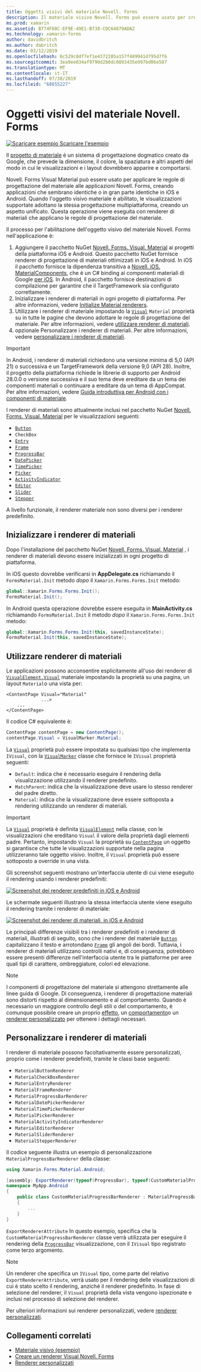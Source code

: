 ```yaml
---
title: Oggetti visivi del materiale Novell. Forms
description: Il materiale visivo Novell. Forms può essere usato per creare applicazioni Novell. Forms che hanno un aspetto identico o in gran parte identico in iOS e Android.
ms.prod: xamarin
ms.assetid: B774F68C-EF9E-49E1-B738-CDC64879ADA2
ms.technology: xamarin-forms
author: davidbritch
ms.author: dabritch
ms.date: 03/12/2019
ms.openlocfilehash: 6c529c8df7ef1e4372285a157f489941d795d7f6
ms.sourcegitcommit: 3ea9ee034af9790d2b0dc0893435e997bd06e587
ms.translationtype: MT
ms.contentlocale: it-IT
ms.lasthandoff: 07/30/2019
ms.locfileid: "68655227"
---
```

# <a name="xamarinforms-material-visual"></a>Oggetti visivi del materiale Novell. Forms

[![Scaricare esempio](~/media/shared/download.png) Scaricare l'esempio](https://docs.microsoft.com/samples/xamarin/xamarin-forms-samples/userinterface-visualdemos)

Il [progetto di materiale](https://material.io) è un sistema di progettazione dogmatico creato da Google, che prevede la dimensione, il colore, la spaziatura e altri aspetti del modo in cui le visualizzazioni e i layout dovrebbero apparire e comportarsi.

Novell. Forms Visual Material può essere usato per applicare le regole di progettazione del materiale alle applicazioni Novell. Forms, creando applicazioni che sembrano identiche o in gran parte identiche in iOS e Android. Quando l'oggetto visivo materiale è abilitato, le visualizzazioni supportate adottano la stessa progettazione multipiattaforma, creando un aspetto unificato. Questa operazione viene eseguita con renderer di materiali che applicano le regole di progettazione del materiale.

Il processo per l'abilitazione dell'oggetto visivo del materiale Novell. Forms nell'applicazione è:

1. Aggiungere il pacchetto NuGet [Novell. Forms. Visual. Material](https://www.nuget.org/packages/Xamarin.Forms.Visual.Material/) ai progetti della piattaforma iOS e Android. Questo pacchetto NuGet fornisce renderer di progettazione di materiali ottimizzati in iOS e Android. In iOS il pacchetto fornisce la dipendenza transitiva a [Novell. iOS. MaterialComponents](https://www.nuget.org/packages/Xamarin.iOS.MaterialComponents), che è un C# binding ai componenti materiali di Google [per iOS](https://material.io/develop/ios/). In Android, il pacchetto fornisce destinazioni di compilazione per garantire che il TargetFramework sia configurato correttamente.
1. Inizializzare i renderer di materiali in ogni progetto di piattaforma. Per altre informazioni, vedere [Initialize Material renderers](#initialize-material-renderers).
1. Utilizzare i renderer di materiale impostando la [`Visual`](xref:Xamarin.Forms.VisualElement.Visual) `Material` proprietà su in tutte le pagine che devono adottare le regole di progettazione del materiale. Per altre informazioni, vedere [utilizzare renderer di materiali](#consume-material-renderers).
1. opzionale Personalizzare i renderer di materiali. Per altre informazioni, vedere [personalizzare i renderer di materiali](#customize-material-renderers).

> [!IMPORTANT]
> In Android, i renderer di materiali richiedono una versione minima di 5,0 (API 21) o successiva e un TargetFramework della versione 9,0 (API 28). Inoltre, il progetto della piattaforma richiede le librerie di supporto per Android 28.0.0 o versione successiva e il suo tema deve ereditare da un tema dei componenti materiali o continuare a ereditare da un tema di AppCompat. Per altre informazioni, vedere [Guida introduttiva per Android con i componenti di materiale](https://github.com/material-components/material-components-android/blob/master/docs/getting-started.md).

I renderer di materiali sono attualmente inclusi nel pacchetto NuGet [Novell. Forms. Visual. Material](https://www.nuget.org/packages/Xamarin.Forms.Visual.Material/) per le visualizzazioni seguenti:

- [`Button`](xref:Xamarin.Forms.Button)
- `CheckBox`
- [`Entry`](xref:Xamarin.Forms.Entry)
- [`Frame`](xref:Xamarin.Forms.Frame)
- [`ProgressBar`](xref:Xamarin.Forms.ProgressBar)
- [`DatePicker`](xref:Xamarin.Forms.DatePicker)
- [`TimePicker`](xref:Xamarin.Forms.TimePicker)
- [`Picker`](xref:Xamarin.Forms.Picker)
- [`ActivityIndicator`](xref:Xamarin.Forms.ActivityIndicator)
- [`Editor`](xref:Xamarin.Forms.Editor)
- [`Slider`](xref:Xamarin.Forms.Slider)
- [`Stepper`](xref:Xamarin.Forms.Stepper)

A livello funzionale, il renderer materiale non sono diversi per i renderer predefinito.

## <a name="initialize-material-renderers"></a>Inizializzare i renderer di materiali

Dopo l'installazione del pacchetto NuGet [Novell. Forms. Visual. Material](https://www.nuget.org/packages/Xamarin.Forms.Visual.Material/) , i renderer di materiali devono essere inizializzati in ogni progetto di piattaforma.

In iOS questo dovrebbe verificarsi in **AppDelegate.cs** richiamando il `FormsMaterial.Init` metodo *dopo* il `Xamarin.Forms.Forms.Init` metodo:

```csharp
global::Xamarin.Forms.Forms.Init();
FormsMaterial.Init();
```

In Android questa operazione dovrebbe essere eseguita in **MainActivity.cs** richiamando `FormsMaterial.Init` il metodo *dopo* il `Xamarin.Forms.Forms.Init` metodo:

```csharp
global::Xamarin.Forms.Forms.Init(this, savedInstanceState);
FormsMaterial.Init(this, savedInstanceState);
```

## <a name="consume-material-renderers"></a>Utilizzare renderer di materiali

Le applicazioni possono acconsentire esplicitamente all'uso dei renderer di [`VisualElement.Visual`](xref:Xamarin.Forms.VisualElement.Visual) materiale impostando la proprietà su una pagina, un layout `Material`o una vista per:

```xaml
<ContentPage Visual="Material"
             ...>
    ...
</ContentPage>
```

Il codice C# equivalente è:

```csharp
ContentPage contentPage = new ContentPage();
contentPage.Visual = VisualMarker.Material;
```

La [`Visual`](xref:Xamarin.Forms.VisualElement.Visual) proprietà può essere impostata su qualsiasi tipo che implementa `IVisual`, con la [`VisualMarker`](xref:Xamarin.Forms.VisualMarker) classe che fornisce le `IVisual` proprietà seguenti:

- `Default`: indica che è necessario eseguire il rendering della visualizzazione utilizzando il renderer predefinito.
- `MatchParent`: indica che la visualizzazione deve usare lo stesso renderer del padre diretto.
- `Material`: indica che la visualizzazione deve essere sottoposta a rendering utilizzando un renderer di materiali.

> [!IMPORTANT]
> La [`Visual`](xref:Xamarin.Forms.VisualElement.Visual) proprietà è definita [`VisualElement`](xref:Xamarin.Forms.VisualElement) nella classe, con le visualizzazioni che ereditano `Visual` il valore della proprietà dagli elementi padre. Pertanto, impostando `Visual` la proprietà su [`ContentPage`](xref:Xamarin.Forms.ContentPage) un oggetto si garantisce che tutte le visualizzazioni supportate nella pagina utilizzeranno tale oggetto visivo. Inoltre, il `Visual` proprietà può essere sottoposto a override in una vista.

Gli screenshot seguenti mostrano un'interfaccia utente di cui viene eseguito il rendering usando i renderer predefiniti:

[![Screenshot dei renderer predefiniti in iOS e Android](material-visual-images/default-renderers.png "Visualizzazioni con renderer predefiniti")](material-visual-images/default-renderers-large.png#lightbox)

Le schermate seguenti illustrano la stessa interfaccia utente viene eseguito il rendering tramite i renderer di materiale:

[![Screenshot dei renderer di materiali, in iOS e Android](material-visual-images/material-renderers.png "Visualizzazioni con renderer di materiali")](material-visual-images/material-renderers-large.png#lightbox)

Le principali differenze visibili tra i renderer predefiniti e i renderer di materiali, illustrati di seguito, sono che i renderer del materiale [`Button`](xref:Xamarin.Forms.Button) capitalizzano il testo e arrotondano [`Frame`](xref:Xamarin.Forms.Frame) gli angoli dei bordi. Tuttavia, i renderer di materiali utilizzano controlli nativi e, di conseguenza, potrebbero essere presenti differenze nell'interfaccia utente tra le piattaforme per aree quali tipi di carattere, ombreggiature, colori ed elevazione.

> [!NOTE]
> I componenti di progettazione del materiale si attengono strettamente alle linee guida di Google. Di conseguenza, i renderer di progettazione materiali sono distorti rispetto al dimensionamento e al comportamento. Quando è necessario un maggiore controllo degli stili o del comportamento, è comunque possibile creare un proprio [effetto](~/xamarin-forms/app-fundamentals/effects/index.md), un [comportamento](~/xamarin-forms/app-fundamentals/behaviors/index.md)o un [renderer personalizzato](~/xamarin-forms/app-fundamentals/custom-renderer/index.md) per ottenere i dettagli necessari.

## <a name="customize-material-renderers"></a>Personalizzare i renderer di materiali

I renderer di materiale possono facoltativamente essere personalizzati, proprio come i renderer predefiniti, tramite le classi base seguenti:

- `MaterialButtonRenderer`
- `MaterialCheckBoxRenderer`
- `MaterialEntryRenderer`
- `MaterialFrameRenderer`
- `MaterialProgressBarRenderer`
- `MaterialDatePickerRenderer`
- `MaterialTimePickerRenderer`
- `MaterialPickerRenderer`
- `MaterialActivityIndicatorRenderer`
- `MaterialEditorRenderer`
- `MaterialSliderRenderer`
- `MaterialStepperRenderer`

Il codice seguente illustra un esempio di personalizzazione `MaterialProgressBarRenderer` della classe:

```csharp
using Xamarin.Forms.Material.Android;

[assembly: ExportRenderer(typeof(ProgressBar), typeof(CustomMaterialProgressBarRenderer), new[] { typeof(VisualMarker.MaterialVisual) })]
namespace MyApp.Android
{
    public class CustomMaterialProgressBarRenderer : MaterialProgressBarRenderer
    {
        ...
    }
}
```

`ExportRendererAttribute` In questo esempio, specifica che la `CustomMaterialProgressBarRenderer` classe verrà utilizzata per eseguire il rendering della [`ProgressBar`](xref:Xamarin.Forms.ProgressBar) visualizzazione, con il `IVisual` tipo registrato come terzo argomento.

> [!NOTE]
> Un renderer che specifica un `IVisual` tipo, come parte del relativo `ExportRendererAttribute`, verrà usato per il rendering delle visualizzazioni di cui è stato scelto il rendering, anziché il renderer predefinito. In fase di selezione del renderer, il `Visual` proprietà della vista vengono ispezionate e inclusi nel processo di selezione del renderer.

Per ulteriori informazioni sui renderer personalizzati, vedere [renderer personalizzati](~/xamarin-forms/app-fundamentals/custom-renderer/index.md).

## <a name="related-links"></a>Collegamenti correlati

- [Materiale visivo (esempio)](https://docs.microsoft.com/samples/xamarin/xamarin-forms-samples/userinterface-visualdemos)
- [Creare un renderer Visual Novell. Forms](create.md)
- [Renderer personalizzati](~/xamarin-forms/app-fundamentals/custom-renderer/index.md)
